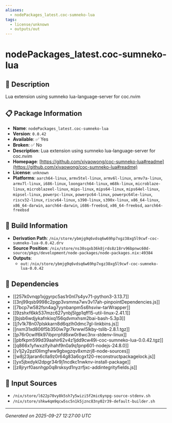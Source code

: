 ```yaml
---
aliases:
  - nodePackages_latest.coc-sumneko-lua
tags:
  - license/unknown
  - outputs/out
---
```


# nodePackages_latest.coc-sumneko-lua

## 📝 Description

Lua extension using sumneko lua-language-server for coc.nvim

## 📋 Package Information

- **Name**: `nodePackages_latest.coc-sumneko-lua`
- **Version**: `0.0.42`
- **Available**: ✅ Yes
- **Broken**: ✅ No
- **Description**: Lua extension using sumneko lua-language-server for coc.nvim
- **Homepage**: [https://github.com/xiyaowong/coc-sumneko-lua#readme](https://github.com/xiyaowong/coc-sumneko-lua#readme)
- **License**: `unknown`
- **Platforms**: `aarch64-linux`, `armv5tel-linux`, `armv6l-linux`, `armv7a-linux`, `armv7l-linux`, `i686-linux`, `loongarch64-linux`, `m68k-linux`, `microblaze-linux`, `microblazeel-linux`, `mips-linux`, `mips64-linux`, `mips64el-linux`, `mipsel-linux`, `powerpc-linux`, `powerpc64-linux`, `powerpc64le-linux`, `riscv32-linux`, `riscv64-linux`, `s390-linux`, `s390x-linux`, `x86_64-linux`, `x86_64-darwin`, `aarch64-darwin`, `i686-freebsd`, `x86_64-freebsd`, `aarch64-freebsd`

## 🔧 Build Information

- **Derivation Path**: `/nix/store/ybmjg9q6vdsq6w69hp7xgz38xg5l9cwf-coc-sumneko-lua-0.0.42.drv`
- **Source Position**: `/nix/store/ns30sqxb36k8jrds8z18rv96bpnwc60d-source/pkgs/development/node-packages/node-packages.nix:49384`
- **Outputs**:
  - `out`:  `/nix/store/ybmjg9q6vdsq6w69hp7xgz38xg5l9cwf-coc-sumneko-lua-0.0.42`

## 🔗 Dependencies

- [[257k0vnqp1xjgyrpc5as1r0nl7s4yv71-python3-3.13.7]]
- [[3nj99qsb9998c2pgp3vsmma7wv3v17ah-pinpointDependencies.js]]
- [[7bcp7w582fsn4ag7yynbanpm5s6hsviw-tarWrapper]]
- [[9zshxf6kk537mzc627ynbj5lgp1qff15-util-linux-2.41.1]]
- [[bjsb6wdjykafnkixq156qdvmxhsm2bai-bash-5.3p3]]
- [[j1v1k78n07plskkarn8d6qzlh0dmc7gl-linkbins.js]]
- [[nxm31xd806f5b350iw7gr7krwwl5lkby-tslib-2.8.1.tgz]]
- [[p76r0cwlf6k97ibprrpfd8xw0r8wc3nx-stdenv-linux]]
- [[pbfkpm599d39aahir62v4z1jdd9cw49i-coc-sumneko-lua-0.0.42.tgz]]
- [[q866x1yfwxzifyihahf9n0a9q1pnp601-nodejs-24.8.0]]
- [[v1j2y2pzl0limgfww9gbxgzqv8xmzrj8-node-sources]]
- [[w8j23jaran6clla9z0r64g83a6cgx120-reconstructpackagelock.js]]
- [[yx5jbxdykl2dpgr34r9j1ncdkc1nwknv-install-package]]
- [[z8jryrf0asnhgp0q8rsksyd1nyzrfjxc-addintegrityfields.js]]

## 📁 Input Sources

- `/nix/store/l622p70vy8k5sh7y5wizi5f2mic6ynpg-source-stdenv.sh`
- `/nix/store/shkw4qm9qcw5sc5n1k5jznc83ny02r39-default-builder.sh`

---
*Generated on 2025-09-27 12:27:00 UTC*
